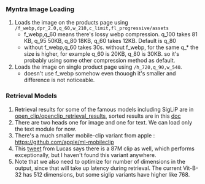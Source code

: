 ### Myntra Image Loading
1. Loads the image on the products page using `/f_webp,dpr_2.0,q_60,w_210,c_limit,fl_progressive/assets`
    - f_webp,q_60 means there's lossy webp compression. q_100 takes 81 KB, q_95 50KB, q_80 18KB, q_60 takes 12KB. Default is q_80
    - without f_webp,q_60 takes 30s. without f_webp, for the same q_* the size is higher, for example q_60 is 20KB, q_80 is 30KB. so it's probably using some other compression method as default. 
2. Loads the image on single product page using `/h_720,q_90,w_540`.
    - doesn't use f_webp somehow even thouogh it's smaller and difference is not noticeable. 


### Retrieval Models
1. Retrieval results for some of the famous models including SigLiP are in [open_clip/openclip_retrieval_results](https://github.com/mlfoundations/open_clip/blob/main/docs/openclip_retrieval_results.csv), sorted results are in this [doc](https://docs.google.com/spreadsheets/d/1ilPJexX2m03QtX74iaeGCdBQ3sVm5jYqQ0Kv2BgrDe0/edit?gid=1066211703#gid=1066211703)
2. There are two heads one for image and one for text. We can load only the text module for now.
3. There's a much smaller mobile-clip variant from apple : https://github.com/apple/ml-mobileclip
4. This [tweet](https://x.com/giffmana/status/1717999891937394990) from Lucas says there is a 87M clip as well, which performs exceptionally, but I haven't found this variant anywhere.
5. Note that we also need to optimize for number of dimensions in the output, since that will take up latency during retrieval. The current Vit-B-32 has 512 dimensions, but some siglip variants have higher like 768. 
